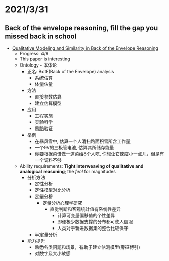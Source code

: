 # 2021/3/31
## Back of the envelope reasoning, fill the gap you missed back in school
- [Qualitative Modeling and Similarity in Back of the Envelope Reasoning](https://escholarship.org/content/qt2d58v4pq/qt2d58v4pq_noSplash_35cbfdbb8739bff4584ec4d37a1ddf2b.pdf?t=os5l0d)
  - Progress: 4/9
  - This paper is interesting
  - Ontology - 本体论
    - 正名: BotE(Back of the Envelope) analysis
      - 系统估算
      - 体量估量
    - 方法
      - 直接参数估算
      - 建立估算模型
    - 应用
      - 工程实施
      - 实验科学
      - 思路验证
    - 举例
      - 在暴风雪中, 估算一个人清扫路面积雪所含工作量
      - 一个9V的三极管电池, 估算其所储存能量
      - 你要根据菜谱做一道菜给8个人吃, 你想让它辣度小一点儿，但是有一个调料不够 
  - Ability requirements: **Tight interweaving of qualitative and analogical reasoning**; the *feel* for magnitudes
    - 分析方法
      - 定性分析
      - 定性模型对比分析
      - 定量分析
        - 定量分析心理学研究
          - 直觉判断和客观统计值有系统性差异
            - 计算可变量偏移值的个性差异
            - 即便极少数据支撑的分布都可使人信服
            - 人类对于新进数据集的整合比较保守
      - 半定量分析
    - 能力提升
      - 熟悉各类问题和场景，有助于建立估测模型(旁征博引)
      - 对数字及大小敏感